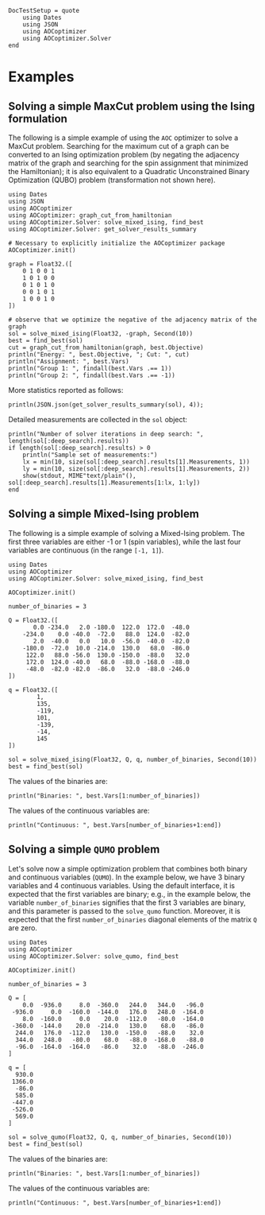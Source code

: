 ```@meta
DocTestSetup = quote
    using Dates
    using JSON
    using AOCoptimizer
    using AOCoptimizer.Solver
end
```

# Examples

## Solving a simple MaxCut problem using the Ising formulation

The following is a simple example of using the `AOC` optimizer to
solve a MaxCut problem. Searching for the maximum cut of a graph
can be converted to an Ising optimization problem
(by negating the adjacency matrix of the graph and searching
for the spin assignment that minimized the Hamiltonian);
it is also equivalent to a Quadratic Unconstrained Binary Optimization (QUBO) problem
(transformation not shown here).

```@example MaxCut
using Dates
using JSON
using AOCoptimizer
using AOCoptimizer: graph_cut_from_hamiltonian
using AOCoptimizer.Solver: solve_mixed_ising, find_best
using AOCoptimizer.Solver: get_solver_results_summary

# Necessary to explicitly initialize the AOCoptimizer package
AOCoptimizer.init()

graph = Float32.([
    0 1 0 0 1
    1 0 1 0 0
    0 1 0 1 0
    0 0 1 0 1
    1 0 0 1 0
])

# observe that we optimize the negative of the adjacency matrix of the graph
sol = solve_mixed_ising(Float32, -graph, Second(10))
best = find_best(sol)
cut = graph_cut_from_hamiltonian(graph, best.Objective)
println("Energy: ", best.Objective, "; Cut: ", cut)
println("Assignment: ", best.Vars)
println("Group 1: ", findall(best.Vars .== 1))
println("Group 2: ", findall(best.Vars .== -1))
```

More statistics reported as follows:

```@example MaxCut
println(JSON.json(get_solver_results_summary(sol), 4));
```

Detailed measurements are collected in the `sol` object:

```@example MaxCut
println("Number of solver iterations in deep search: ", length(sol[:deep_search].results))
if length(sol[:deep_search].results) > 0
    println("Sample set of measurements:")
    lx = min(10, size(sol[:deep_search].results[1].Measurements, 1))
    ly = min(10, size(sol[:deep_search].results[1].Measurements, 2))
    show(stdout, MIME"text/plain"(), sol[:deep_search].results[1].Measurements[1:lx, 1:ly])
end
```

## Solving a simple Mixed-Ising problem

The following is a simple example of solving a Mixed-Ising problem.
The first three variables are either -1 or 1 (spin variables),
while the last four variables are continuous (in the range ``[-1, 1]``).

```@example MixedIsing
using Dates
using AOCoptimizer
using AOCoptimizer.Solver: solve_mixed_ising, find_best

AOCoptimizer.init()

number_of_binaries = 3

Q = Float32.([
       0.0 -234.0   2.0 -180.0  122.0  172.0  -48.0
    -234.0    0.0 -40.0  -72.0   88.0  124.0  -82.0
       2.0  -40.0   0.0   10.0  -56.0  -40.0  -82.0
    -180.0  -72.0  10.0 -214.0  130.0   68.0  -86.0
     122.0   88.0 -56.0  130.0 -150.0  -88.0   32.0
     172.0  124.0 -40.0   68.0  -88.0 -168.0  -88.0
     -48.0  -82.0 -82.0  -86.0   32.0  -88.0 -246.0
])

q = Float32.([
        1,
        135,
        -119,
        101,
        -139,
        -14,
        145
])

sol = solve_mixed_ising(Float32, Q, q, number_of_binaries, Second(10))
best = find_best(sol)
```

The values of the binaries are:

```@example MixedIsing
println("Binaries: ", best.Vars[1:number_of_binaries])
```

The values of the continuous variables are:

```@example MixedIsing
println("Continuous: ", best.Vars[number_of_binaries+1:end])
```

## Solving a simple `QUMO` problem

Let's solve now a simple optimization problem that combines
both binary and continuous variables (`QUMO`). In the example
below, we have 3 binary variables and 4 continuous variables.
Using the default interface, it is expected that the first
variables are binary; e.g., in the example below, the
variable `number_of_binaries` signifies that the first 3 variables
are binary, and this parameter is passed to the `solve_qumo` function.
Moreover, it is expected that the first `number_of_binaries` diagonal
elements of the matrix `Q` are zero.

```@example QUMO
using Dates
using AOCoptimizer
using AOCoptimizer.Solver: solve_qumo, find_best

AOCoptimizer.init()

number_of_binaries = 3

Q = [
    0.0  -936.0     8.0  -360.0   244.0   344.0   -96.0
 -936.0     0.0  -160.0  -144.0   176.0   248.0  -164.0
    8.0  -160.0     0.0    20.0  -112.0   -80.0  -164.0
 -360.0  -144.0    20.0  -214.0   130.0    68.0   -86.0
  244.0   176.0  -112.0   130.0  -150.0   -88.0    32.0
  344.0   248.0   -80.0    68.0   -88.0  -168.0   -88.0
  -96.0  -164.0  -164.0   -86.0    32.0   -88.0  -246.0
]

q = [
  930.0
 1366.0
  -86.0
  585.0
 -447.0
 -526.0
  569.0
]

sol = solve_qumo(Float32, Q, q, number_of_binaries, Second(10))
best = find_best(sol)
```

The values of the binaries are:

```@example QUMO
println("Binaries: ", best.Vars[1:number_of_binaries])
```

The values of the continuous variables are:

```@example QUMO
println("Continuous: ", best.Vars[number_of_binaries+1:end])
```
